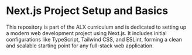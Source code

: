 # Next.js Project Setup and Basics

This repository is part of the ALX curriculum and is dedicated to setting up a modern web development project using Next.js. It includes initial configurations like TypeScript, Tailwind CSS, and ESLint, forming a clean and scalable starting point for any full-stack web application.
